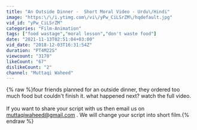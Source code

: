 ```yaml
---
title: "An Outside Dinner -  Short Moral Video - Urdu\/Hindi"
image: "https:\/\/i.ytimg.com\/vi\/yPw_CiLSrZM\/hqdefault.jpg"
vid_id: "yPw_CiLSrZM"
categories: "Film-Animation"
tags: ["food wastage","moral lesson","don't waste food"]
date: "2021-11-13T02:51:04+03:00"
vid_date: "2018-12-03T16:31:54Z"
duration: "PT4M22S"
viewcount: "3170"
likeCount: "67"
dislikeCount: "2"
channel: "Muttaqi Waheed"
---
```

{% raw %}four friends planned for an outside dinner, they ordered too much food but couldn't finish it. what happened next? watch the full video.<br /><br />If you want to share your script with us then email us on muttaqiwaheed@gmail.com . We will change your script into short film.{% endraw %}
